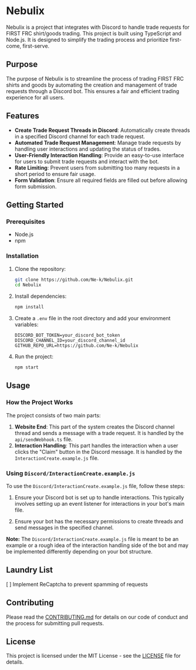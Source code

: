 # Nebulix

Nebulix is a project that integrates with Discord to handle trade requests for FIRST FRC shirt/goods trading. This
project is built using TypeScript and Node.js. It is designed to simplify the trading process and prioritize first-come,
first-serve.

## Purpose

The purpose of Nebulix is to streamline the process of trading FIRST FRC shirts and goods by automating the creation and
management of trade requests through a Discord bot. This ensures a fair and efficient trading experience for all users.

## Features

- **Create Trade Request Threads in Discord**: Automatically create threads in a specified Discord channel for each
  trade request.
- **Automated Trade Request Management**: Manage trade requests by handling user interactions and updating the status of
  trades.
- **User-Friendly Interaction Handling**: Provide an easy-to-use interface for users to submit trade requests and
  interact with the bot.
- **Rate Limiting**: Prevent users from submitting too many requests in a short period to ensure fair usage.
- **Form Validation**: Ensure all required fields are filled out before allowing form submission.

## Getting Started

### Prerequisites

- Node.js
- npm

### Installation

1. Clone the repository:
    ```sh
    git clone https://github.com/Ne-k/Nebulix.git
    cd Nebulix
    ```

2. Install dependencies:
    ```sh
    npm install
    ```

3. Create a `.env` file in the root directory and add your environment variables:
    ```dotenv
    DISCORD_BOT_TOKEN=your_discord_bot_token
    DISCORD_CHANNEL_ID=your_discord_channel_id
    GITHUB_REPO_URL=https://github.com/Ne-k/Nebulix
    ```

4. Run the project:
    ```sh
    npm start
    ```

## Usage

### How the Project Works

The project consists of two main parts:

1. **Website End**: This part of the system creates the Discord channel thread and sends a message with a trade request.
   It is handled by the `api/sendWebhook.ts` file.
2. **Interaction Handling**: This part handles the interaction when a user clicks the "Claim" button in the Discord
   message. It is handled by the `InteractionCreate.example.js` file.

### Using `Discord/InteractionCreate.example.js`

To use the `Discord/InteractionCreate.example.js` file, follow these steps:

1. Ensure your Discord bot is set up to handle interactions. This typically involves setting up an event listener for
   interactions in your bot's main file.

2. Ensure your bot has the necessary permissions to create threads and send messages in the specified channel.

**Note:** The `Discord/InteractionCreate.example.js` file is meant to be an example or a rough idea of the interaction handling
side of the bot and may be implemented differently depending on your bot structure.

## Laundry List 
[ ] Implement ReCaptcha to prevent spamming of requests

## Contributing

Please read the [CONTRIBUTING.md](CONTRIBUTING.md) for details on our code of conduct and the process for submitting
pull requests.

## License

This project is licensed under the MIT License - see the [LICENSE](LICENSE) file for details.